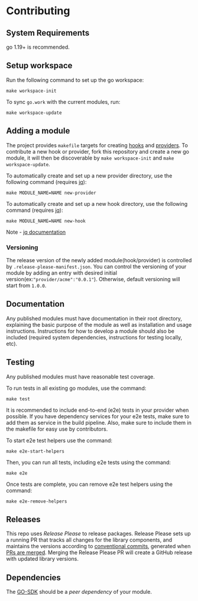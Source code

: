 # Contributing

## System Requirements

go 1.19+  is recommended.

## Setup workspace

Run the following command to set up the go workspace:

```shell
make workspace-init
```

To sync `go.work` with the current modules, run:

```shell
make workspace-update
```

## Adding a module

The project provides `makefile` targets for creating [hooks](https://openfeature.dev/docs/reference/concepts/hooks) and [providers](https://openfeature.dev/docs/reference/concepts/provider).
To contribute a new hook or provider, fork this repository and create a new go module, it will then be discoverable by `make workspace-init` and `make workspace-update`.

To automatically create and set up a new provider directory, use the following command (requires [jq](https://jqlang.github.io/jq/)):

```shell
make MODULE_NAME=NAME new-provider
```

To automatically create and set up a new hook directory, use the following command (requires [jq](https://jqlang.github.io/jq/)):

```shell
make MODULE_NAME=NAME new-hook 
```

Note - [jq documentation](https://stedolan.github.io/jq/download/)

### Versioning

The release version of the newly added module(hook/provider) is controlled by `.release-please-manifest.json`.
You can control the versioning of your module by adding an entry with desired initial version(ex:`"provider/acme":"0.0.1"`).
Otherwise, default versioning will start from `1.0.0`.

## Documentation

Any published modules must have documentation in their root directory, explaining the basic purpose of the module as well as installation and usage instructions.
Instructions for how to develop a module should also be included (required system dependencies, instructions for testing locally, etc).

## Testing

Any published modules must have reasonable test coverage.

To run tests in all existing go modules, use the command:

```shell
make test
```

It is recommended to include end-to-end (e2e) tests in your provider when possible.
If you have dependency services for your e2e tests, make sure to add them as service in the build pipeline.
Also, make sure to include them in the makefile for easy use by contributors.

To start e2e test helpers use the command:

```shell
make e2e-start-helpers
```

Then, you can run all tests, including e2e tests using the command:

```shell
make e2e
```

Once tests are complete, you can remove e2e test helpers using the command:

```shell
make e2e-remove-helpers
```

## Releases

This repo uses _Release Please_ to release packages. Release Please sets up a running PR that tracks all changes for the library components, and maintains the versions according to [conventional commits](https://www.conventionalcommits.org/en/v1.0.0/), generated when [PRs are merged](https://github.com/amannn/action-semantic-pull-request).
Merging the Release Please PR will create a GitHub release with updated library versions.

## Dependencies

The [GO-SDK](https://github.com/open-feature/go-sdk) should be a _peer dependency_ of your module.
